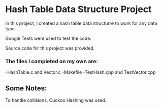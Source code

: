 # Hash Table Data Structure Project 

In this project, I created a hash table data structurre to work for any data type. 

Google Tests were used to test the code. 

Source code for this project was provided. 



### The files I completed on my own are: 
-HashTable.c and Vector.c
-Makefile
-TestHash.cpp and TestVector.cpp

## Some Notes: 
To handle collisions, Cuckoo Hashing was used. 
